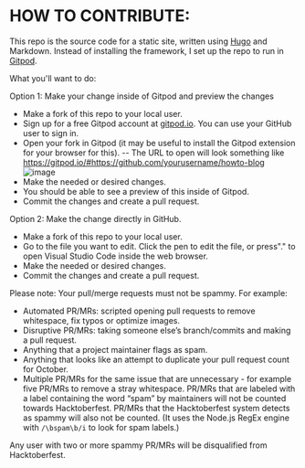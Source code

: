 # HOW TO CONTRIBUTE:
This repo is the source code for a static site, written using [Hugo](https://gohugo.io/) and Markdown.
Instead of installing the framework, I set up the repo to run in [Gitpod](https://www.gitpod.io/).

What you'll want to do:

Option 1: Make your change inside of Gitpod and preview the changes

- Make a fork of this repo to your local user.
- Sign up for a free Gitpod account at [gitpod.io](https://gitpod.io/).  You can use your GitHub user to sign in.
- Open your fork in Gitpod (it may be useful to install the Gitpod extension for your browser for this).
-- The URL to open will look something like https://gitpod.io/#https://github.com/yourusername/howto-blog
![image](https://user-images.githubusercontent.com/876146/190049603-7805307f-eba5-4c9b-85e5-7103a633fb69.png)
- Make the needed or desired changes.
- You should be able to see a preview of this inside of Gitpod.
- Commit the changes and create a pull request.


Option 2: Make the change directly in GitHub.
- Make a fork of this repo to your local user.
- Go to the file you want to edit. Click the pen to edit the file, or press"." to open Visual Studio Code inside the web browser.
- Make the needed or desired changes.
- Commit the changes and create a pull request.

Please note:
Your pull/merge requests must not be spammy. For example:
- Automated PR/MRs: scripted opening pull requests to remove whitespace, fix typos or optimize images.
- Disruptive PR/MRs: taking someone else’s branch/commits and making a pull request.
- Anything that a project maintainer flags as spam.
- Anything that looks like an attempt to duplicate your pull request count for October.
- Multiple PR/MRs for the same issue that are unnecessary - for example five PR/MRs to remove a stray whitespace.
PR/MRs that are labeled with a label containing the word “spam” by maintainers will not be counted towards Hacktoberfest.
PR/MRs that the Hacktoberfest system detects as spammy will also not be counted. (It uses the Node.js RegEx engine with `/\bspam\b/i` to look for spam labels.)
<!-- **The information below is more for maintainers than contributors**
PR/MRs that also have the “hacktoberfest-accepted” label cannot be marked as spammy via a label.
PR/MRs that have been merged and do not have a label containing the word “invalid” cannot be marked as spammy via a label.
-->
Any user with two or more spammy PR/MRs will be disqualified from Hacktoberfest.
